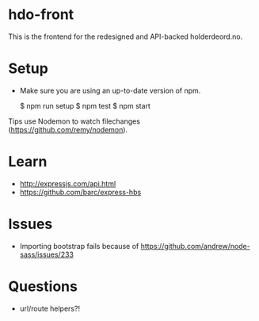 # hdo-front

This is the frontend for the redesigned and API-backed holderdeord.no.

# Setup

* Make sure you are using an up-to-date version of npm.

    $ npm run setup
    $ npm test
    $ npm start

Tips use Nodemon to watch filechanges (https://github.com/remy/nodemon).

# Learn

* http://expressjs.com/api.html
* https://github.com/barc/express-hbs

# Issues

* Importing bootstrap fails because of https://github.com/andrew/node-sass/issues/233

# Questions

* url/route helpers?!
